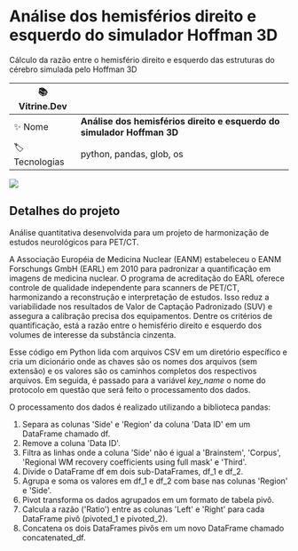 # Análise dos hemisférios direito e esquerdo do simulador Hoffman 3D

Cálculo da razão entre o hemisfério direito e esquerdo das estruturas do cérebro simulada pelo Hoffman 3D

| :books: Vitrine.Dev |     |
| -------------  | --- |
| :sparkles: Nome        | **Análise dos hemisférios direito e esquerdo do simulador Hoffman 3D**
| :label: Tecnologias | python, pandas, glob, os

<!-- Inserir imagem com a #vitrinedev ao final do link -->
![](https://vitrinedev.s3.amazonaws.com/Hoffman_analysis.png#vitrinedev)

## Detalhes do projeto

Análise quantitativa desenvolvida para um projeto de harmonização de estudos neurológicos para PET/CT.

A Associação Européia de Medicina Nuclear (EANM) estabeleceu o EANM Forschungs GmbH (EARL) em 2010 para padronizar a quantificação em imagens de medicina nuclear. O programa de acreditação do EARL oferece controle de qualidade independente para scanners de PET/CT, harmonizando a reconstrução e interpretação de estudos. Isso reduz a variabilidade nos resultados de Valor de Captação Padronizado (SUV) e assegura a calibração precisa dos equipamentos. Dentre os critérios de quantificação, está a razão entre o hemisfério direito e esquerdo dos volumes de interesse da substância cinzenta.

Esse código em Python lida com arquivos CSV em um diretório específico e cria um dicionário onde as chaves são os nomes dos arquivos (sem extensão) e os valores são os caminhos completos dos respectivos arquivos. Em seguida, é passado para a variável _key_name_ o nome do protocolo em questão que será feito o processamento dos dados. 

O processamento dos dados é realizado utilizando a biblioteca pandas:

1. Separa as colunas 'Side' e 'Region' da coluna 'Data ID' em um DataFrame chamado df.
2. Remove a coluna 'Data ID'.
3. Filtra as linhas onde a coluna 'Side' não é igual a 'Brainstem', 'Corpus', 'Regional WM recovery coefficients using full mask' e 'Third'.
4. Divide o DataFrame df em dois sub-DataFrames, df_1 e df_2.
5. Agrupa e soma os valores em df_1 e df_2 com base nas colunas 'Region' e 'Side'.
6. Pivot transforma os dados agrupados em um formato de tabela pivô.
7. Calcula a razão ('Ratio') entre as colunas 'Left' e 'Right' para cada DataFrame pivô (pivoted_1 e pivoted_2).
8. Concatena os dois DataFrames pivôs em um novo DataFrame chamado concatenated_df.
